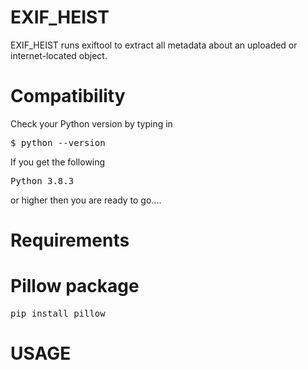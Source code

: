 # EXIF_HEIST
EXIF_HEIST runs exiftool to extract all metadata about an uploaded or internet-located object.

# Compatibility
Check your Python version by typing in
<pre>$ python --version</pre>
If you get the following
<pre>Python 3.8.3</pre>
or higher then you are ready to go....
# Requirements
# Pillow package
<pre>pip install pillow</pre>

# USAGE
